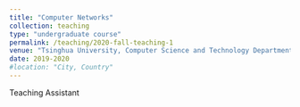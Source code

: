 ```yaml
---
title: "Computer Networks"
collection: teaching
type: "undergraduate course"
permalink: /teaching/2020-fall-teaching-1
venue: "Tsinghua University, Computer Science and Technology Department"
date: 2019-2020
#location: "City, Country"
---
```


Teaching Assistant
